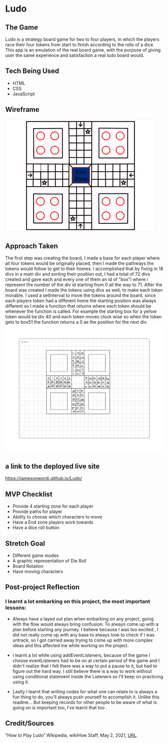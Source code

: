 # Ludo

## The Game
Ludo is a strategy board game for two to four players, in which the players race their four tokens from start to
finish according to the rolls of a dice. This app is an emulation of the real board game, with the purpose of giving 
user the same experience and satisfaction a real ludo board would.

## Tech Being Used
* HTML
* CSS
* JavaScript

## Wireframe
![Wireframe](LudoPic.png)

## Approach Taken
The first step was creating the board, I made a base for each player where all four tokens would be originally placed, then I made the pathways the tokens would follow to get to their homes. I accomplished that by fixing in 18 divs in a main div and sorting their position out, I had a total of 72 divs created and gave each and every one of them an id of "box"i where i represent the number of the div id starting from 0 all the way to 71.
After the board was created I made the tokens using divs as well, to make each token movable. I used a setInterval to move the tokens around the board, since each players token had a different home the starting position was always different so I made a function that returns where each token should be whenever the function is called. For example the starting box for a yellow token would be div 40 and each token moves clock wise so when the token gets to box51 the function returns a 0 as the position for the next div.
![Wireframe](LudoBoard.png)

## a link to the deployed live site 

https://jamesonwordi.github.io/Ludo/

## MVP Checklist
* Provide 4 starting zone for each player
* Provide paths for player
* Ability to choose which characters to move 
* Have a End zone players work towards
* Have a dice roll button

## Stretch Goal
* Different game modes
* A graphic representation of Die Roll
* Board Rotation
* Have moving characters

## Post-project Reflection
### I learnt a lot embarking on this project, the most important lessons:
* Always have a layed out plan when embarking on any project, going with the flow would always bring confusion:
To always come up with a plan before starting any journey. I believe because I was too excited , I did not really come up with any base to always look to check if I was untrack, so I got carried away trying to come up with more complex ideas and this affected me while working on the project. 

* I learnt a lot while using addEventListeners, because of the game I choose eventListeners had to be on at certain period of the game and I didn't realize that I felt there was a way to put a pause to it, but had to figure out the hard way. I still believe there is a way to work without using conditional statement inside the Listeners so I'll keep on practicing using it.

* Lastly I learnt that writing codes for what one can relate to is always a fun thing to do, you'll always push yourself to accomplish it. Unlike this readme... But keeping records for other people to be aware of what is going on is important too, I've learnt that too .


## Credit/Sources
“How to Play Ludo” Wikipedia, wikiHow Staff, May 2, 2021, [URL](https://www.wikihow.com/Play-Ludo).
